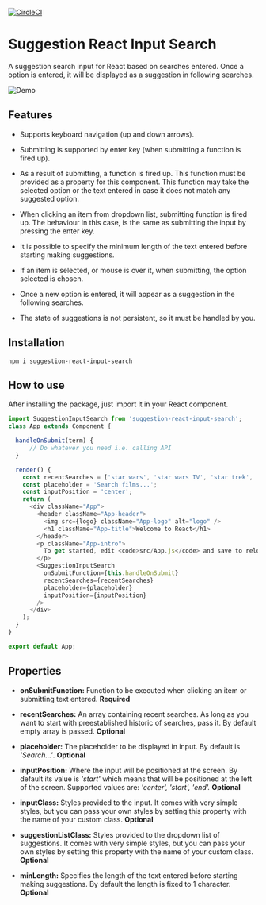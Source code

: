 [![CircleCI](https://circleci.com/gh/NormanColoma/suggestion-react-search-input/tree/master.svg?style=svg)](https://circleci.com/gh/NormanColoma/suggestion-react-search-input/tree/master)
# Suggestion React Input Search

A suggestion search input for React based on searches entered. Once a option is entered, it will be displayed as a suggestion in following searches.

![Demo](https://i.imgur.com/bxvzWwf.gif
)

## Features 

* Supports keyboard navigation (up and down arrows).

* Submitting is supported by enter key (when submitting a function is fired up).

* As a result of submitting, a function is fired up. This function must be provided as a property for this component. This function may take the selected option or the text entered in case it does not match any suggested option. 

* When clicking an item from dropdown list, submitting function is fired up. The behaviour in this case, is the same as submitting the input by pressing the enter key.

* It is possible to specify the minimum length of the text entered before starting making suggestions.

* If an item is selected, or mouse is over it, when submitting, the option selected is chosen.

* Once a new option is entered, it will appear as a suggestion in the following searches.

* The state of suggestions is not persistent, so it must be handled by you.

## Installation 

```
npm i suggestion-react-input-search
```

## How to use

After installing the package, just import it in your React component.

```javascript
import SuggestionInputSearch from 'suggestion-react-input-search'; 
class App extends Component {

  handleOnSubmit(term) {
      // Do whatever you need i.e. calling API
  }

  render() {
    const recentSearches = ['star wars', 'star wars IV', 'star trek', 'star wars I'];
    const placeholder = 'Search films...';
    const inputPosition = 'center';
    return (
      <div className="App">
        <header className="App-header">
          <img src={logo} className="App-logo" alt="logo" />
          <h1 className="App-title">Welcome to React</h1>
        </header>
        <p className="App-intro">
          To get started, edit <code>src/App.js</code> and save to reload.
        </p>
        <SuggestionInputSearch
          onSubmitFunction={this.handleOnSubmit}
          recentSearches={recentSearches}
          placeholder={placeholder}
          inputPosition={inputPosition}
        />
      </div>
    );
  }
}

export default App;
```

## Properties

* **onSubmitFunction:** Function to be executed when clicking an item or submitting text entered. **Required**

* **recentSearches:** An array containing recent searches. As long as you want to start with preestablished historic of searches, pass it. By default empty array is passed. **Optional**

* **placeholder:** The placeholder to be displayed in input. By default is *'Search...'*. **Optional**

* **inputPosition:** Where the input will be positioned at the screen. By default its value is *'start'* which means that will be positioned at the left of the screen. Supported values are: *'center', 'start', 'end'.* **Optional**

* **inputClass:** Styles provided to the input. It comes with very simple styles, but you can pass your own styles by setting this property with the name of your custom class. **Optional**

* **suggestionListClass:** Styles provided to the dropdown list of suggestions. It comes with very simple styles, but you can pass your own styles by setting this property with the name of your custom class. **Optional**

* **minLength:** Specifies the length of the text entered before starting making suggestions. By default the length is fixed to 1 character. **Optional**
